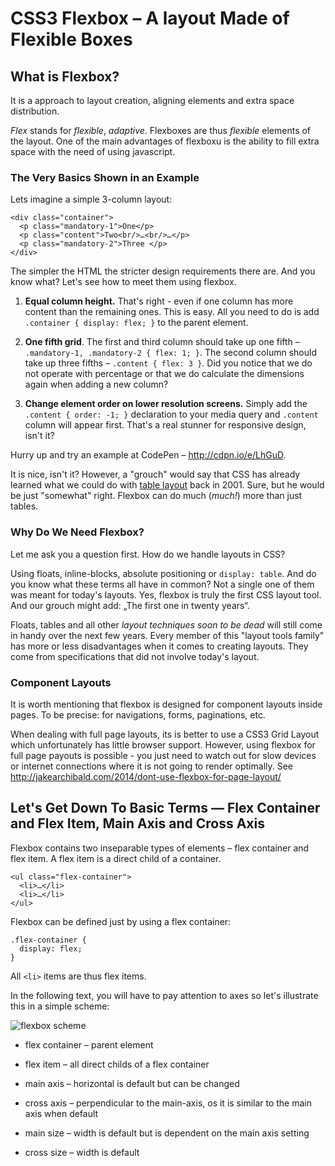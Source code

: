 CSS3 Flexbox – A layout Made of Flexible Boxes
==============================================

What is Flexbox?
----------------

It is a approach to layout creation, aligning elements and extra space
distribution.

*Flex* stands for *flexible*, *adaptive*. Flexboxes are thus *flexible* elements
of the layout. One of the main advantages of flexboxu is the ability to fill
extra space with the need of using javascript.

### The Very Basics Shown in an Example

Lets imagine a simple 3-column layout:

~~~~~~~~~~~~~~~~~~~~~~~~~~~~~~~~~~~~~~~~~~~~~~~~~~~~~~~~~~~~~~~~~~~~~~~~~~~~~~~~
<div class="container">
  <p class="mandatory-1">One</p>
  <p class="content">Two<br/>…<br/>…</p>
  <p class="mandatory-2">Three </p>
</div>
~~~~~~~~~~~~~~~~~~~~~~~~~~~~~~~~~~~~~~~~~~~~~~~~~~~~~~~~~~~~~~~~~~~~~~~~~~~~~~~~

The simpler the HTML the stricter design requirements there are. And you know
what? Let's see how to meet them using flexbox.

1.  **Equal column height.** That's right - even if one column has more content
    than the remaining ones. This is easy. All you need to do is add `.container
    { display: flex; }` to the parent element.

2.  **One fifth grid**. The first and third column should take up one fifth –
    `.mandatory-1, .mandatory-2 { flex: 1; }`. The second column should take up
    three fifths – `.content { flex: 3 }`. Did you notice that we do not operate
    with percentage or that we do calculate the dimensions again when adding a
    new column?

3.  **Change element order on lower resolution screens.** Simply add the
    `.content { order: -1; }` declaration to your media query and `.content`
    column will appear first. That's a real stunner for responsive design, isn't
    it?

Hurry up and try an example at CodePen – <http://cdpn.io/e/LhGuD>.

It is nice, isn't it? However, a "grouch" would say that CSS has already learned
what we could do with [table
layout](<http://www.jakpsatweb.cz/tabulky-design.html>) back in 2001. Sure, but
he would be just "somewhat" right. Flexbox can do much (*much!*) more than just
tables.

### Why Do We Need Flexbox?

Let me ask you a question first. How do we handle layouts in CSS?

Using floats, inline-blocks, absolute positioning or `display: table`. And do
you know what these terms all have in common? Not a single one of them was meant
for today's layouts. Yes, flexbox is truly the first CSS layout tool. And our
grouch might add: „The first one in twenty years“.

Floats, tables and all other *layout techniques soon to be dead* will still come
in handy over the next few years. Every member of this "layout tools family" has
more or less disadvantages when it comes to creating layouts. They come from
specifications that did not involve today's layout.

### Component Layouts

It is worth mentioning that flexbox is designed for component layouts inside
pages. To be precise: for navigations, forms, paginations, etc.

When dealing with full page layouts, its is better to use a CSS3 Grid Layout
which unfortunately has little browser support. However, using flexbox for full
page payouts is possible - you just need to watch out for slow devices or
internet connections where it is not going to render optimally. See
<http://jakearchibald.com/2014/dont-use-flexbox-for-page-layout/>

Let's Get Down To Basic Terms — Flex Container and Flex Item, Main Axis and Cross Axis
--------------------------------------------------------------------------------------

Flexbox contains two inseparable types of elements – flex container and flex
item. A flex item is a direct child of a container.

~~~~~~~~~~~~~~~~~~~~~~~~~~~~~~~~~~~~~~~~~~~~~~~~~~~~~~~~~~~~~~~~~~~~~~~~~~~~~~~~
<ul class="flex-container">
  <li>…</li>
  <li>…</li>
</ul>
~~~~~~~~~~~~~~~~~~~~~~~~~~~~~~~~~~~~~~~~~~~~~~~~~~~~~~~~~~~~~~~~~~~~~~~~~~~~~~~~

Flexbox can be defined just by using a flex container:

~~~~~~~~~~~~~~~~~~~~~~~~~~~~~~~~~~~~~~~~~~~~~~~~~~~~~~~~~~~~~~~~~~~~~~~~~~~~~~~~
.flex-container {
  display: flex;
}
~~~~~~~~~~~~~~~~~~~~~~~~~~~~~~~~~~~~~~~~~~~~~~~~~~~~~~~~~~~~~~~~~~~~~~~~~~~~~~~~

All `<li>` items are thus flex items.

In the following text, you will have to pay attention to axes so let's
illustrate this in a simple scheme:

![flexbox scheme](<content/schemes/flexbox-schema.jpg>)

-   flex container – parent element

-   flex item – all direct childs of a flex container

-   main axis – horizontal is default but can be changed

-   cross axis – perpendicular to the main-axis, os it is similar to the main
    axis when default

-   main size  – width is default but is dependent on the main axis setting

-   cross size – width is default
